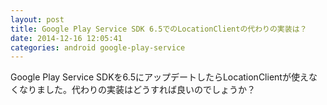```yaml
---
layout: post
title: Google Play Service SDK 6.5でのLocationClientの代わりの実装は？
date: 2014-12-16 12:05:41
categories: android google-play-service
---
```

<p>Google Play Service SDKを6.5にアップデートしたらLocationClientが使えなくなりました。代わりの実装はどうすれば良いのでしょうか？</p>
